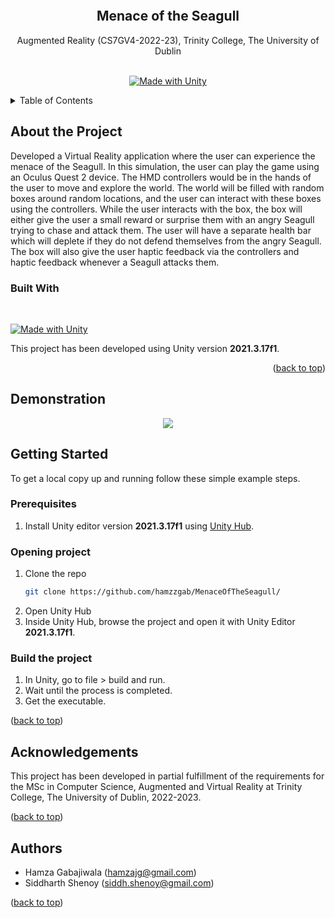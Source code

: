 <a name="readme-top"></a>
<br />
<div align="center">
  <br />
  <h2 align="center">Menace of the Seagull</h2>
  <p align="center">
    Augmented Reality (CS7GV4-2022-23), Trinity College, The University of Dublin
    <br />
    <br />
  </p>
  <span align="center"> 
  
  [![Made with Unity](https://img.shields.io/badge/Made%20with-Unity-57b9d3.svg?style=flat&logo=unity)](https://unity3d.com) 
  </span>
</div>


<!-- TABLE OF CONTENTS -->
<details>
  <summary>Table of Contents</summary>
  <ol>
    <li>
      <a href="#about-the-project">About The Project</a>
      <ul>
        <li><a href="#built-with">Built With</a></li>
      </ul>
    </li>
    <li>
      <a href="#getting-started">Getting Started</a>
      <ul>
        <li><a href="#prerequisites">Prerequisites</a></li>
        <li><a href="#opening-project">Opening Project</a></li>
      </ul>
    </li>
    <li><a href="#acknowledgements">Acknowledgments</a></li>
    <li><a href="#authors">Authors</a></li>
  </ol>
</details>

## About the Project
Developed a Virtual Reality application where the user can experience the menace of the Seagull. In this simulation, the user can play the game using an Oculus Quest 2 device. The HMD controllers would be in the hands of the user to move and explore the world. The world will be filled with random boxes around random locations, and the user can interact with these boxes using the controllers. While the user interacts with the box, the box will either give the user a small reward or surprise them with an angry Seagull trying to chase and attack them. The user will have a separate health bar which will deplete if they do not defend themselves from the angry Seagull. The box will also give the user haptic feedback via the controllers and haptic feedback whenever a Seagull attacks them.

### Built With

</br>

[![Made with Unity](https://img.shields.io/badge/Made%20with-Unity-57b9d3.svg?style=flat&logo=unity)](https://unity3d.com)

This project has been developed using Unity version **2021.3.17f1**.


<p align="right">(<a href="#readme-top">back to top</a>)</p>

## Demonstration
<div align='center'>
  <a href="https://www.youtube.com/watch?v=aJ3FRZv5gbU"><img src="https://img.youtube.com/vi/aJ3FRZv5gbU/0.jpg"></a>
</div>

## Getting Started

To get a local copy up and running follow these simple example steps.

### Prerequisites

1. Install Unity editor version **2021.3.17f1** using [Unity Hub](https://docs.unity3d.com/2018.2/Documentation/Manual/GettingStartedInstallingHub.html). 

### Opening project

1. Clone the repo
   ```sh
   git clone https://github.com/hamzzgab/MenaceOfTheSeagull/
   ```
2. Open Unity Hub
3. Inside Unity Hub, browse the project and open it with Unity Editor **2021.3.17f1**.

### Build the project

1. In Unity, go to file > build and run.
2. Wait until the process is completed.
3. Get the executable.

<p align="left">(<a href="#readme-top">back to top</a>)</p>

## Acknowledgements

This project has been developed in partial fulfillment of the requirements for the MSc in Computer Science, Augmented and Virtual Reality at Trinity College, The University of Dublin, 2022-2023.

<p align="left">(<a href="#readme-top">back to top</a>)</p>

## Authors
* Hamza Gabajiwala (hamzajg@gmail.com)
* Siddharth Shenoy (siddh.shenoy@gmail.com)

<p align="left">(<a href="#readme-top">back to top</a>)</p>
